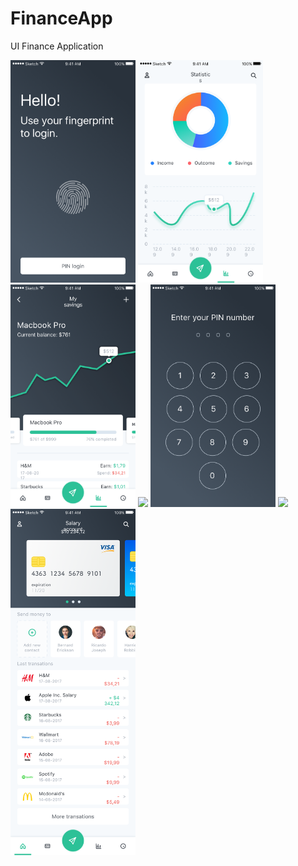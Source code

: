 # FinanceApp
UI Finance Application

<img src="https://github.com/iosdevmoscow/FinanceApp/blob/master/Design/Screens/Touch Login.png?raw=true" width="200" />
<img src="https://github.com/iosdevmoscow/FinanceApp/blob/master/Design/Screens/Stats.png?raw=true" width="200" />
<img src="https://github.com/iosdevmoscow/FinanceApp/blob/master/Design/Screens/Savings.png?raw=true" width="200" />
<img src="https://github.com/iosdevmoscow/FinanceApp/blob/master/Design/Screens/Standrard Login.png?raw=true" width="200" />
<img src="https://github.com/iosdevmoscow/FinanceApp/blob/master/Design/Screens/Pin Login.png?raw=true" width="200" />
<img src="https://github.com/iosdevmoscow/FinanceApp/blob/master/Design/Screens/MainOpenProfile.png.png?raw=true" width="200" />
<img src="https://github.com/iosdevmoscow/FinanceApp/blob/master/Design/Screens/Main.png?raw=true" width="200" />
